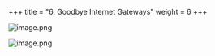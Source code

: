 +++
title = "6. Goodbye Internet Gateways"
weight = 6
+++


![image.png](https://prod-files-secure.s3.us-west-2.amazonaws.com/d5da4832-3825-4b06-9f7d-86c687d890a2/dc4fef95-50e6-4092-94a4-ec4323ad522c/image.png?X-Amz-Algorithm=AWS4-HMAC-SHA256&X-Amz-Content-Sha256=UNSIGNED-PAYLOAD&X-Amz-Credential=AKIAT73L2G45HZZMZUHI%2F20240907%2Fus-west-2%2Fs3%2Faws4_request&X-Amz-Date=20240907T192240Z&X-Amz-Expires=3600&X-Amz-Signature=c7f5a770fa6d976c1727801e320053ec5adf36ba96cdcb95bbd132a8a14850b5&X-Amz-SignedHeaders=host&x-id=GetObject)


![image.png](https://prod-files-secure.s3.us-west-2.amazonaws.com/d5da4832-3825-4b06-9f7d-86c687d890a2/e837f1d0-b72f-4b3d-96b6-a8742780d449/image.png?X-Amz-Algorithm=AWS4-HMAC-SHA256&X-Amz-Content-Sha256=UNSIGNED-PAYLOAD&X-Amz-Credential=AKIAT73L2G45HZZMZUHI%2F20240907%2Fus-west-2%2Fs3%2Faws4_request&X-Amz-Date=20240907T192240Z&X-Amz-Expires=3600&X-Amz-Signature=870300da2bb36e20264e0bec3c49f714543309b13177dcba2b0803a54ac9f886&X-Amz-SignedHeaders=host&x-id=GetObject)


